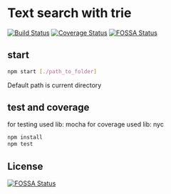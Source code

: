 # Text search with trie
[![Build Status](https://travis-ci.org/spirinvladimir/text-search-with-trie.svg?branch=master)](https://travis-ci.org/spirinvladimir/text-search-with-trie)
[![Coverage Status](https://coveralls.io/repos/github/spirinvladimir/text-search-with-trie/badge.svg?branch=master)](https://coveralls.io/github/spirinvladimir/text-search-with-trie?branch=master)
[![FOSSA Status](https://app.fossa.io/api/projects/git%2Bgithub.com%2Fspirinvladimir%2Ftext-search-with-trie.svg?type=shield)](https://app.fossa.io/projects/git%2Bgithub.com%2Fspirinvladimir%2Ftext-search-with-trie?ref=badge_shield)


## start
```sh
npm start [./path_to_folder]
```
Default path is current directory

## test and coverage
for testing used lib: mocha
for coverage used lib: nyc
```bash
npm install
npm test
```


## License
[![FOSSA Status](https://app.fossa.io/api/projects/git%2Bgithub.com%2Fspirinvladimir%2Ftext-search-with-trie.svg?type=large)](https://app.fossa.io/projects/git%2Bgithub.com%2Fspirinvladimir%2Ftext-search-with-trie?ref=badge_large)
